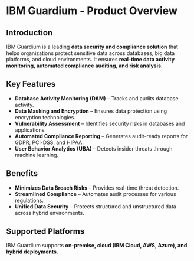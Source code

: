 # IBM Guardium - Product Overview

## Introduction

IBM Guardium is a leading **data security and compliance solution** that helps organizations protect sensitive data across databases, big data platforms, and cloud environments. It ensures **real-time data activity monitoring, automated compliance auditing, and risk analysis**.

## Key Features

- **Database Activity Monitoring (DAM)** – Tracks and audits database activity.
- **Data Masking and Encryption** – Ensures data protection using encryption technologies.
- **Vulnerability Assessment** – Identifies security risks in databases and applications.
- **Automated Compliance Reporting** – Generates audit-ready reports for GDPR, PCI-DSS, and HIPAA.
- **User Behavior Analytics (UBA)** – Detects insider threats through machine learning.

## Benefits

- **Minimizes Data Breach Risks** – Provides real-time threat detection.
- **Streamlined Compliance** – Automates audit processes for various regulations.
- **Unified Data Security** – Protects structured and unstructured data across hybrid environments.

## Supported Platforms

IBM Guardium supports **on-premise, cloud (IBM Cloud, AWS, Azure), and hybrid deployments**.
